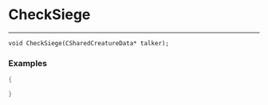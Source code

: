 # CheckSiege
---
```
void CheckSiege(CSharedCreatureData* talker);
```

### Examples
```cpp - C++
{

}
```
